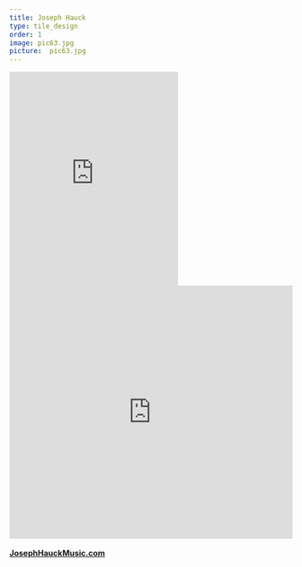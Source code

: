 ```yaml
---
title: Joseph Hauck
type: tile_design
order: 1
image: pic63.jpg
picture:  pic63.jpg
---
```

<iframe src="https://open.spotify.com/embed/album/64ghoE3kOEkoByJEaUynxz" width="300" height="380" frameborder="0" allowtransparency="true" allow="encrypted-media"></iframe>
<br>
<iframe allow="autoplay *; encrypted-media *;" frameborder="0" height="450" style="width:100%;max-width:660px;overflow:hidden;background:transparent;" sandbox="allow-forms allow-popups allow-same-origin allow-scripts allow-storage-access-by-user-activation allow-top-navigation-by-user-activation" src="https://embed.music.apple.com/us/album/we-went-downtown-single/1440100670"></iframe>
<br><br>
<a href="https://josephhauckmusic.com/home" target="_blank"><span style="font-size: normal;"><b>JosephHauckMusic.com</a>
